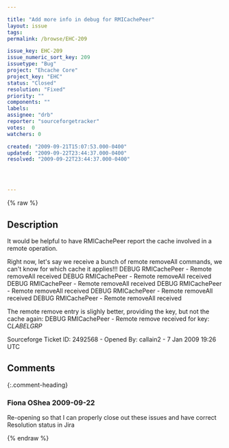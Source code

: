 ```yaml
---

title: "Add more info in debug for RMICachePeer"
layout: issue
tags: 
permalink: /browse/EHC-209

issue_key: EHC-209
issue_numeric_sort_key: 209
issuetype: "Bug"
project: "Ehcache Core"
project_key: "EHC"
status: "Closed"
resolution: "Fixed"
priority: ""
components: ""
labels: 
assignee: "drb"
reporter: "sourceforgetracker"
votes:  0
watchers: 0

created: "2009-09-21T15:07:53.000-0400"
updated: "2009-09-22T23:44:37.000-0400"
resolved: "2009-09-22T23:44:37.000-0400"




---
```


{% raw %}

## Description

<div markdown="1" class="description">

It would be helpful to have RMICachePeer report the cache involved in a remote operation.

Right now, let's say we receive a bunch of remote removeAll commands, we can't know for which cache it applies!!!
DEBUG RMICachePeer - Remote removeAll received
DEBUG RMICachePeer - Remote removeAll received
DEBUG RMICachePeer - Remote removeAll received
DEBUG RMICachePeer - Remote removeAll received
DEBUG RMICachePeer - Remote removeAll received
DEBUG RMICachePeer - Remote removeAll received

The remote remove entry is slighly better, providing the key, but not the cache again:
DEBUG RMICachePeer - Remote remove received for key: C$LABELGRP$

Sourceforge Ticket ID: 2492568 - Opened By: callain2 - 7 Jan 2009 19:26 UTC

</div>

## Comments


{:.comment-heading}
### **Fiona OShea** <span class="date">2009-09-22</span>

<div markdown="1" class="comment">

Re-opening so that I can properly close out these issues and have correct Resolution status in Jira

</div>



{% endraw %}

